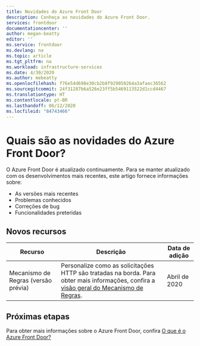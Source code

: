 ```yaml
---
title: Novidades do Azure Front Door
description: Conheça as novidades do Azure Front Door.
services: frontdoor
documentationcenter: ''
author: megan-beatty
editor: ''
ms.service: frontdoor
ms.devlang: na
ms.topic: article
ms.tgt_pltfrm: na
ms.workload: infrastructure-services
ms.date: 4/30/2020
ms.author: mebeatty
ms.openlocfilehash: f76e54d698e30cb2b8f929050264a3afaec36562
ms.sourcegitcommit: 24f31287b6a526e23ff5b5469113522d1ccd4467
ms.translationtype: HT
ms.contentlocale: pt-BR
ms.lasthandoff: 06/12/2020
ms.locfileid: "84743466"
---
```

# <a name="whats-new-in-azure-front-door"></a>Quais são as novidades do Azure Front Door?

O Azure Front Door é atualizado continuamente. Para se manter atualizado com os desenvolvimentos mais recentes, este artigo fornece informações sobre:

- As versões mais recentes
- Problemas conhecidos
- Correções de bug
- Funcionalidades preteridas

## <a name="new-features"></a>Novos recursos

|Recurso  |Descrição  |Data de adição  |
|---------|---------|---------|
| Mecanismo de Regras (versão prévia) | Personalize como as solicitações HTTP são tratadas na borda. Para obter mais informações, confira a [visão geral do Mecanismo de Regras](front-door-rules-engine.md). |Abril de 2020 |


## <a name="next-steps"></a>Próximas etapas

Para obter mais informações sobre o Azure Front Door, confira [O que é o Azure Front Door?](front-door-overview.md)
